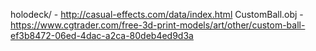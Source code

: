 holodeck/ - http://casual-effects.com/data/index.html
CustomBall.obj - https://www.cgtrader.com/free-3d-print-models/art/other/custom-ball-ef3b8472-06ed-4dac-a2ca-80deb4ed9d3a